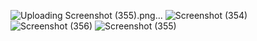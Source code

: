 ![Uploading Screenshot (355).png…]()
![Screenshot (354)](https://github.com/user-attachments/assets/2f3f06d4-c072-4b5d-a0bf-14edca831d97)
![Screenshot (356)](https://github.com/user-attachments/assets/e4fd7708-f807-43ed-acf1-87450f16d4a2)
![Screenshot (355)](https://github.com/user-attachments/assets/13ecb056-84ee-408e-a886-b0df7b836be6)

